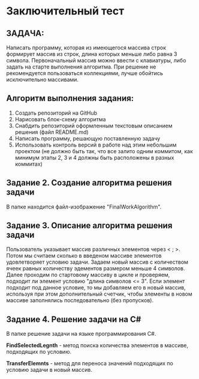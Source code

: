 # Заключительный тест
## ЗАДАЧА:
Написать программу, которая из имеющегося массива строк формирует массив из строк, длина которых меньше либо равна 3 символа. Первоначальный массив можно ввести с клавиатуры, либо задать на старте выполнения алгоритма. При решение не рекомендуется пользоваться коллекциями, лучше обойтись исключительно массивами.

## Алгоритм выполнения задания:
1. Создать репозиторий на GitHub
2. Нарисовать блок-схему алгоритма
3. Снабдить репозиторий оформленным текстовым описанием решения (файл README.md)
4. Написать программу, решающую поставленную задачу
5. Использовать контроль версий в работе над этим небольшим проектом (не должно быть так, что все залито одним коммитом, как минимум этапы 2, 3 и 4 должны быть расположены в разных коммитах)
## Задание 2. Создание алгоритма решения задачи
В папке находится файл-изображение "FinalWorkAlgorithm".

## Задание 3. Описание алгоритма решения задачи
Пользователь указывает массив различных элементов через < ; >.
Потом мы считаем сколько в введеном массиве элементов удовлетворяет условию задачи. Задаем новый массив с количеством ячеек равных количеству эдементов размером меньше 4 символов.
Далее проходим по стартовому массиву в цикле и проверяем, подходит ли элемент условию "длина символов <= 3". Если элемент подходит под данное условие, то мы добавляем его в новый массив, используя при этом дополнительный счетчик, чтобы элементы в новом массиве заполнялись последовательно (без пропусков).

 ## Задание 4. Решение задачи на C#
В папке решение задачи на языке программирования C#.

**FindSelectedLegnth** - метод поиска количества элементов в массиве, подходящих по условию.

**TransferElemnts** - метод для переноса значений подходящих по условию задачи в новый массив.
